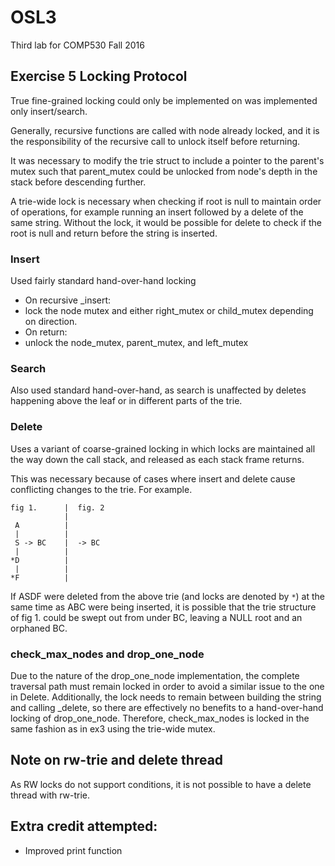 OSL3
=======================
Third lab for COMP530 Fall 2016


Exercise 5 Locking Protocol
-----------------------
True fine-grained locking could only be implemented on was implemented only insert/search.

Generally, recursive functions are called with node already locked, and it is the responsibility of the recursive call to unlock itself before returning.

It was necessary to modify the trie struct to include a pointer to the parent's mutex such that parent_mutex could be unlocked from node's depth in the stack before descending further.

A trie-wide lock is necessary when checking if root is null to maintain order of operations, for example running an insert followed by a delete of the same string. Without the lock, it would be possible for delete to check if the root is null and return before the string is inserted.


### Insert

Used fairly standard hand-over-hand locking

* On recursive _insert:
 * lock the node mutex and either right_mutex or child_mutex depending on direction.
* On return:
 * unlock the node_mutex, parent_mutex, and left_mutex

### Search

Also used standard hand-over-hand, as search is unaffected by deletes happening above the leaf or in different parts of the trie.

### Delete

Uses a variant of coarse-grained locking in which locks are maintained all the way down the call stack, and released as each stack frame returns.

This was necessary because of cases where insert and delete cause conflicting changes to the trie.  For example.

```
fig 1.      |  fig. 2
            | 
 A          |  
 |          |  
 S -> BC    |  -> BC
 |          |
*D          |
 |          |
*F          |

```

If ASDF were deleted from the above trie (and locks are denoted by `*`) at the same time as ABC were being inserted, it is possible that the trie structure of fig 1. could be swept out from under BC, leaving a NULL root and an orphaned BC.

### check_max_nodes and drop_one_node

Due to the nature of the drop_one_node implementation, the complete traversal path must remain locked in order to avoid a similar issue to the one in Delete. Additionally, the lock needs to remain between building the string and calling \_delete, so there are effectively no benefits to a hand-over-hand locking of drop_one_node. Therefore, check_max_nodes is locked in the same fashion as in ex3 using the trie-wide mutex.


Note on rw-trie and delete thread
-----------------------
As RW locks do not support conditions, it is not possible to have a delete thread with rw-trie.


Extra credit attempted:
-----------------------
* Improved print function
